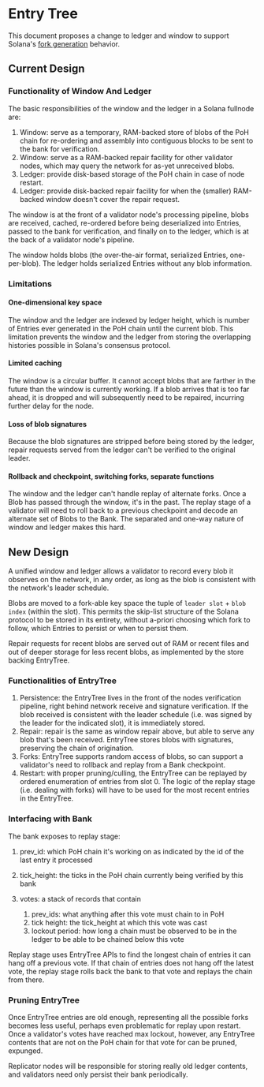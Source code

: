 # Entry Tree

This document proposes a change to ledger and window to support Solana's [fork
generation](fork-generation.md) behavior.

## Current Design

### Functionality of Window And Ledger

The basic responsibilities of the window and the ledger in a Solana fullnode
are:

 1. Window: serve as a temporary, RAM-backed store of blobs of the PoH chain
    for re-ordering and assembly into contiguous blocks to be sent to the bank
    for verification.
 2. Window: serve as a RAM-backed repair facility for other validator nodes,
    which may query the network for as-yet unreceived blobs.
 3. Ledger: provide disk-based storage of the PoH chain in case of node
    restart.
 4. Ledger: provide disk-backed repair facility for when the (smaller)
    RAM-backed window doesn't cover the repair request.

The window is at the front of a validator node's processing pipeline, blobs are
received, cached, re-ordered before being deserialized into Entries, passed to
the bank for verification, and finally on to the ledger, which is at the back
of a validator node's pipeline.

The window holds blobs (the over-the-air format, serialized Entries,
one-per-blob).  The ledger holds serialized Entries without any blob
information.

### Limitations

#### One-dimensional key space

The window and the ledger are indexed by ledger height, which is number of
Entries ever generated in the PoH chain until the current blob.  This
limitation prevents the window and the ledger from storing the overlapping
histories possible in Solana's consensus protocol.

#### Limited caching

The window is a circular buffer.  It cannot accept blobs that are farther in
the future than the window is currently working.  If a blob arrives that is too
far ahead, it is dropped and will subsequently need to be repaired, incurring
further delay for the node.

#### Loss of blob signatures

Because the blob signatures are stripped before being stored by the ledger,
repair requests served from the ledger can't be verified to the original
leader.

#### Rollback and checkpoint, switching forks, separate functions

The window and the ledger can't handle replay of alternate forks.  Once a Blob
has passed through the window, it's in the past.  The replay stage of a
validator will need to roll back to a previous checkpoint and decode an
alternate set of Blobs to the Bank.  The separated and one-way nature of window
and ledger makes this hard.

## New Design

A unified window and ledger allows a validator to record every blob it observes
on the network, in any order, as long as the blob is consistent with the
network's leader schedule.

Blobs are moved to a fork-able key space the tuple of `leader slot` + `blob
index` (within the slot).  This permits the skip-list structure of the Solana
protocol to be stored in its entirety, without a-priori choosing which fork to
follow, which Entries to persist or when to persist them.

Repair requests for recent blobs are served out of RAM or recent files and out
of deeper storage for less recent blobs, as implemented by the store backing
EntryTree.

### Functionalities of EntryTree

1. Persistence: the EntryTree lives in the front of the nodes verification
   pipeline, right behind network receive and signature verification.  If the
blob received is consistent with the leader schedule (i.e. was signed by the
leader for the indicated slot), it is immediately stored.
2. Repair: repair is the same as window repair above, but able to serve any
   blob that's been received. EntryTree stores blobs with signatures,
preserving the chain of origination.
3. Forks: EntryTree supports random access of blobs, so can support a
   validator's need to rollback and replay from a Bank checkpoint.
4. Restart: with proper pruning/culling, the EntryTree can be replayed by
   ordered enumeration of entries from slot 0.  The logic of the replay stage
(i.e. dealing with forks) will have to be used for the most recent entries in
the EntryTree.

### Interfacing with Bank

The bank exposes to replay stage:

 1. prev_id: which PoH chain it's working on as indicated by the id of the last
    entry it processed
 2. tick_height: the ticks in the PoH chain currently being verified by this
    bank
 3. votes: a stack of records that contain

    1. prev_ids: what anything after this vote must chain to in PoH
    2. tick height: the tick_height at which this vote was cast
    3. lockout period: how long a chain must be observed to be in the ledger to
       be able to be chained below this vote

Replay stage uses EntryTree APIs to find the longest chain of entries it can
hang off a previous vote.  If that chain of entries does not hang off the
latest vote, the replay stage rolls back the bank to that vote and replays the
chain from there.

### Pruning EntryTree

Once EntryTree entries are old enough, representing all the possible forks
becomes less useful, perhaps even problematic for replay upon restart.  Once a
validator's votes have reached max lockout, however, any EntryTree contents
that are not on the PoH chain for that vote for can be pruned, expunged.

Replicator nodes will be responsible for storing really old ledger contents,
and validators need only persist their bank periodically.

